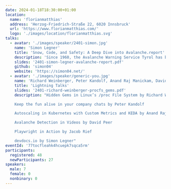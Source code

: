 ```yaml
---
date: 2024-01-18T18:30:00+01:00
location:
  name: 'florianmatthias'
  address: 'Herzog-Friedrich-Straße 22, 6020 Innsbruck'
  url: 'https://www.florianmatthias.com/'
  logo: './images/location/florianmatthias.svg'
talks:
  - avatar: './images/speaker/2401-simon.jpg'
    name: 'Simon Legner'
    title: 'Snow, Code, and Safety: A Deep Dive into Avalanche.report'
    description: 'Since 1960, the Avalanche Warning Service Tyrol has been a crucial element in ensuring the safety of both winter sports enthusiasts and Alpine residents. Starting from December 2018, a joint bulletin has been published for the Euregio Tyrol–South-Tyrol–Trentino in seven languages. The entire software stack supporting this service is open source (FOSS) and undergoes continuous development on GitLab. This talk provides an in-depth look into the software powering the daily avalanche bulletin, along with the standards (EAWS, CAAML) and processes that operate behind the scenes.'
    slides: '2401-simon-legner-avalanche-report.pdf'
    github: 'simon04'
    website: 'https://simon04.net/'
  - avatar: './images/speaker/generic-you.jpg'
    name: 'Richard Weinberger, Peter Kandolf, Anand Raj Manickam, David Peer, Jacob Rief, Simon Legner'
    title: 'Lightning Talks'
    slides: '2401-richard-weinberger-procfs_gems.pdf'
    description: "Hidden Gems in Linux’s /proc File System by Richard Weinberger (slides available below)

    Keep the fun alive in your company chats by Peter Kandolf

    Autoscaling in Kubernetes with Custom Metrics and KEDA by Anand Raj Manickam

    Avalanche Detection in Videos by David Peer

    Playwright in Action by Jacob Rief

    devdocs.io by Simon Legner"
eventId: '77tocfleahk4hcuepk7sqca5rm'
participants:
  registered: 48
  newParticipants: 27
speakers:
  male: 7
  female: 0
  nonbinary: 0
---
```

